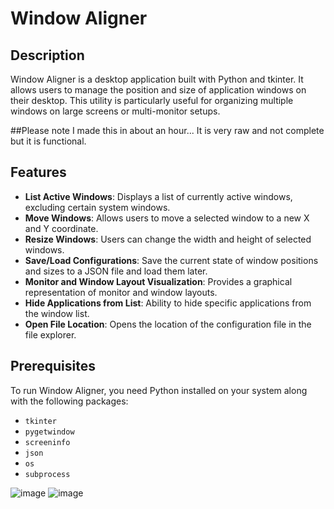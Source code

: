 # Window Aligner

## Description

Window Aligner is a desktop application built with Python and tkinter. It allows users to manage the position and size of application windows on their desktop. This utility is particularly useful for organizing multiple windows on large screens or multi-monitor setups.


##Please note I made this in about an hour... It is very raw and not complete but it is functional.


## Features

- **List Active Windows**: Displays a list of currently active windows, excluding certain system windows.
- **Move Windows**: Allows users to move a selected window to a new X and Y coordinate.
- **Resize Windows**: Users can change the width and height of selected windows.
- **Save/Load Configurations**: Save the current state of window positions and sizes to a JSON file and load them later.
- **Monitor and Window Layout Visualization**: Provides a graphical representation of monitor and window layouts.
- **Hide Applications from List**: Ability to hide specific applications from the window list.
- **Open File Location**: Opens the location of the configuration file in the file explorer.

## Prerequisites

To run Window Aligner, you need Python installed on your system along with the following packages:

- `tkinter`
- `pygetwindow`
- `screeninfo`
- `json`
- `os`
- `subprocess`

![image](https://github.com/AbdiSEC/pyWindowAligner/assets/157538800/1c93bea9-f1b9-4bbd-abc3-ff03d243677c)
![image](https://github.com/AbdiSEC/pyWindowAligner/assets/157538800/0455ee38-3cff-473f-887e-1f8ddcaf5852)
